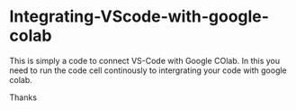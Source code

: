 # Integrating-VScode-with-google-colab


This is simply a code to connect VS-Code with Google COlab.
In this you need to run the code cell continously to intergrating your code with google colab.

Thanks
